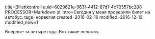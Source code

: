 title=Billettkontroll
uuid=6029621e-963f-4412-87d1-4c70557bc208
PROCESSOR=Markdown.pl
intro=Сегодня у меня проверили билет на автобус.
tags=норвегия
created=2016-02-19
modified=2016-12-12
modified_now=1

Впервые за четыре года.
Вот такие новости.
